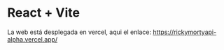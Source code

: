 # React + Vite

La web está desplegada en vercel, aqui el enlace: https://rickymortyapi-alpha.vercel.app/
